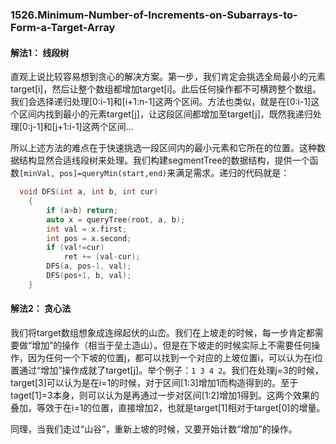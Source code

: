 ### 1526.Minimum-Number-of-Increments-on-Subarrays-to-Form-a-Target-Array

#### 解法1： 线段树
直观上说比较容易想到贪心的解决方案。第一步，我们肯定会挑选全局最小的元素target[i]，然后让整个数组都增加target[i]。此后任何操作都不可横跨整个数组。我们会选择递归处理[0:i-1]和[i+1:n-1]这两个区间。方法也类似，就是在[0:i-1]这个区间内找到最小的元素target[j]，让这段区间都增加至target[j]，既然我递归处理[0:j-1]和[j+1:i-1]这两个区间...

所以上述方法的难点在于快速挑选一段区间内的最小元素和它所在的位置。这种数据结构显然合适线段树来处理。我们构建segmentTree的数据结构，提供一个函数```[minVal, pos]=queryMin(start,end)```来满足需求。递归的代码就是：
```cpp
  void DFS(int a, int b, int cur)
    {
        if (a>b) return;
        auto x = queryTree(root, a, b);
        int val = x.first;
        int pos = x.second;
        if (val!=cur)
            ret += (val-cur);
        DFS(a, pos-1, val);
        DFS(pos+1, b, val);            
    }
```

#### 解法2： 贪心法
我们将target数组想象成连绵起伏的山峦。我们在上坡走的时候，每一步肯定都需要做“增加”的操作（相当于垒土造山）。但是在下坡走的时候实际上不需要任何操作，因为任何一个下坡的位置j，都可以找到一个对应的上坡位置i，可以认为在i位置通过“增加”操作成就了target[j]。举个例子：```1 3 4 2```。我们在处理j=3的时候，target[3]可以认为是在i=1的时候，对于区间[1:3]增加1而构造得到的。至于taget[1]=3本身，则可以认为是再通过一步对区间[1:2]增加1得到。这两个效果的叠加，等效于在i=1的位置，直接增加2，也就是target[1]相对于target[0]的增量。

同理，当我们走过“山谷”，重新上坡的时候，又要开始计数“增加”的操作。
